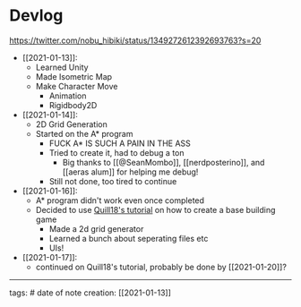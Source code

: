 # Devlog
https://twitter.com/nobu_hibiki/status/1349272612392693763?s=20

- [[2021-01-13]]:
	- Learned Unity
	- Made Isometric Map
	- Make Character Move
		- Animation
		- Rigidbody2D
- [[2021-01-14]]:
	- 2D Grid Generation
	- Started on the A* program
		- FUCK A* IS SUCH A PAIN IN THE ASS
		- Tried to create it, had to debug a ton
			- Big thanks to [[@SeanMombo]], [[nerdposterino]], and [[aeras alum]] for helping me debug!
		-  Still not done, too tired to continue
- [[2021-01-16]]:
	- A* program didn't work even once completed
	- Decided to use [Quill18's tutorial](https://t.co/yy1RKINzeC?amp=1) on how to create a base building game
		- Made a 2d grid generator
		- Learned a bunch about seperating files etc
		- UIs!
- [[2021-01-17]]:
	- continued on Quill18's tutorial, probably be done by [[2021-01-20]]?

___
tags: #
date of note creation: [[2021-01-13]]

